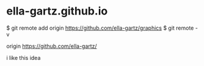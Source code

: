 # ella-gartz.github.io
$ git remote add origin 
https://github.com/ella-gartz/graphics
$ git remote -v

origin https://github.com/ella-gartz/


i like this idea
